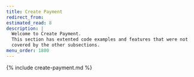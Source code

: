 ```yaml
---
title: Create Payment
redirect_from:
estimated_read: 8
description: |
  Welcome to Create Payment.
  This section has extented code examples and features that were not
  covered by the other subsections.
menu_order: 1800
---
```


{% include create-payment.md %}